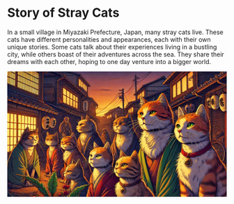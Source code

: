# Story of Stray Cats

In a small village in Miyazaki Prefecture, Japan, many stray cats live. These cats have different personalities and appearances, each with their own unique stories. Some cats talk about their experiences living in a bustling city, while others boast of their adventures across the sea. They share their dreams with each other, hoping to one day venture into a bigger world.

![Cat Village](../images/01.png) 